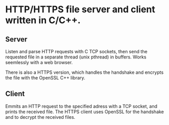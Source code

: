 # HTTP/HTTPS file server and client written in C/C++.

## Server

Listen and parse HTTP requests with C TCP sockets, then send the requested file in a separate thread (unix pthread) in buffers. Works seemlessly with a web browser.

There is also a HTTPS version, which handles the handshake and encrypts the file with the OpenSSL C++ library.


## Client

Emmits an HTTP request to the specified adress with a TCP socket, and prints the received file. The HTTPS client uses OpenSSL for the handshake and to decrypt the received files.
